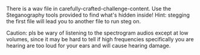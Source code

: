 There is a wav file in carefully-crafted-challenge-content. Use the Steganography tools provided to find what's hidden inside! Hint: stegging the first file will lead you to another file to run steg on.

Caution: pls be wary of listening to the spectrogram audios except at low volumes, since it may be hard to tell if high frequencies specifically you are hearing are too loud for your ears and will cause hearing damage.
